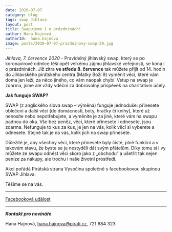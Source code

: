 ```yaml
---
date: 2020-07-07
category: blog
tags: swap Jihlava
layout: post
title: Swapujeme i o prázdninách!
author: Hana Hajnová
authorId:  hana.hajnova
image: posts/2020-07-07-prazdninovy-swap-20.jpg	
---
```


*Jihlava, 7. července 2020* -  Pravidelný jihlavský swap, který se po koronavirové odmlce těší opět velkému zájmu jihlavské veřejnosti, se koná i o prázdninách. Již zítra **ve středu 8. července** tak můžete přijít od 14. hodin do Jihlavského pirátského centra (Matky Boží 9) vyměnit věci, které vám doma jen leží, za něco jiného, co vám naopak chybí. Vstup na swap je zdarma, jsme ale vždy vděční za dobrovolný příspěvek na charitativní účely. 

**Jak funguje SWAP?**

SWAP (z anglického slova swap – výměna) funguje jednoduše: přinesete oblečení a další věci (do domácnosti, boty, hračky či knihy), které už nenosíte nebo nepotřebujete, a vyměníte je za jiné, které vám na swapu padnou do oka. Vše bez peněz, věci, které přinesete i odnesete, jsou zdarma. Nefunguje to kus za kus, je jen na vás, kolik věcí si vyberete a odnesete. Stejně tak je na vás, kolik jich na swap přinesete. 

Důležité je, aby všechny věci, které přinesete byly čisté, plně funkční a v takovém stavu, že byste se je nestyděli dát svým přátelům. Díky tomu si i vy můžete ze swapu odnést věci skoro jako z „obchodu“ a ušetřit tak nejen peníze za nákupy, ale trochu i naše životní prostředí. 

Akci pořádá Pirátská strana Vysočina společně s facebookovou skupinou SWAP Jihlava. 

Těšíme se na vás.

---

[Facebooková událost](https://www.facebook.com/events/2965135763602839)

---

***Kontakt pro novináře***

Hana Hajnová, <hana.hajnova@pirati.cz>, 721 684 323

